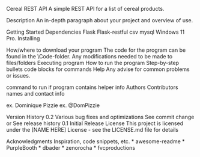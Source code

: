 Cereal REST API
A simple REST API for a list of cereal products.

Description
An in-depth paragraph about your project and overview of use.

Getting Started
Dependencies
Flask
Flask-restful
csv
mysql
Windows 11 Pro.
Installing

How/where to download your program
The code for the program can be found in the \Code-folder.
Any modifications needed to be made to files/folders
Executing program
How to run the program
Step-by-step bullets
code blocks for commands
Help
Any advise for common problems or issues.

command to run if program contains helper info
Authors
Contributors names and contact info

ex. Dominique Pizzie
ex. @DomPizzie

Version History
0.2
Various bug fixes and optimizations
See commit change or See release history
0.1
Initial Release
License
This project is licensed under the [NAME HERE] License - see the LICENSE.md file for details

Acknowledgments
Inspiration, code snippets, etc. * awesome-readme * PurpleBooth * dbader * zenorocha * fvcproductions
